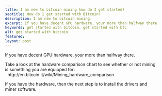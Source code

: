 ```yaml
---
title: I am new to bitcoin mining how do I get started?
seotitle: How do I get started with Bitcoin?
description: I am new to bitcoin mining.
excerpt: If you have decent GPU hardware, your more than halfway there.
keywords: get started with bitcoin, get started with btc
alt: get started with bitcoin
featured: 
layout: post
---
```


<p>If you have decent GPU hardware, your more than halfway there.<p>

<p>Take a look at the hardware comparison chart to see whether or not mining is something you are equipped for:
  http://en.bitcoin.it/wiki/Mining_hardware_comparison<p>
  
<p>If you have the hardware, then the next step is to install the drivers and miner software.<p>
